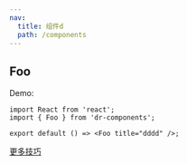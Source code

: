 ```yaml
---
nav:
  title: 组件d
  path: /components
---
```


## Foo

Demo:

```tsx
import React from 'react';
import { Foo } from 'dr-components';

export default () => <Foo title="dddd" />;
```

[更多技巧](https://d.umijs.org/guide/demo-principle)
